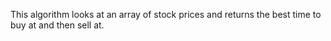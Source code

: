 This algorithm looks at an array of stock prices and returns the best time to buy at and then sell at.